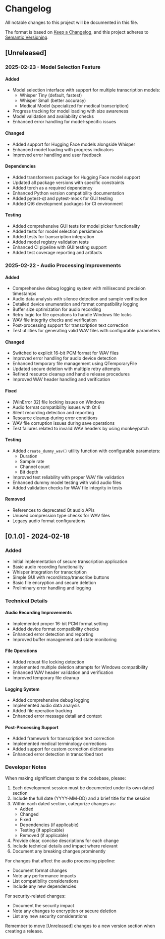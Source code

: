 # Changelog

All notable changes to this project will be documented in this file.

The format is based on [Keep a Changelog](https://keepachangelog.com/en/1.0.0/),
and this project adheres to [Semantic Versioning](https://semver.org/spec/v2.0.0.html).

## [Unreleased]

### 2025-02-23 - Model Selection Feature
#### Added
- Model selection interface with support for multiple transcription models:
  - Whisper Tiny (default, fastest)
  - Whisper Small (better accuracy)
  - Medical Model (specialized for medical transcription)
- Progress tracking for model loading with size awareness
- Model validation and availability checks
- Enhanced error handling for model-specific issues

#### Changed
- Added support for Hugging Face models alongside Whisper
- Enhanced model loading with progress indicators
- Improved error handling and user feedback

#### Dependencies
- Added transformers package for Hugging Face model support
- Updated all package versions with specific constraints
- Added torch as a required dependency
- Enhanced Python version compatibility documentation
- Added pytest-qt and pytest-mock for GUI testing
- Added Qt6 development packages for CI environment

#### Testing
- Added comprehensive GUI tests for model picker functionality
- Added tests for model selection persistence
- Added tests for transcription integration
- Added model registry validation tests
- Enhanced CI pipeline with GUI testing support
- Added test coverage reporting and artifacts

### 2025-02-22 - Audio Processing Improvements
#### Added
- Comprehensive debug logging system with millisecond precision timestamps
- Audio data analysis with silence detection and sample verification
- Detailed device enumeration and format compatibility logging
- Buffer size optimization for audio recording
- Retry logic for file operations to handle Windows file locks
- WAV file integrity checks and verification
- Post-processing support for transcription text correction
- Test utilities for generating valid WAV files with configurable parameters

#### Changed
- Switched to explicit 16-bit PCM format for WAV files
- Improved error handling for audio device detection
- Enhanced temporary file management using QTemporaryFile
- Updated secure deletion with multiple retry attempts
- Refined resource cleanup and handle release procedures
- Improved WAV header handling and verification

#### Fixed
- [WinError 32] file locking issues on Windows
- Audio format compatibility issues with Qt 6
- Silent recording detection and reporting
- Resource cleanup during error conditions
- WAV file corruption issues during save operations
- Test failures related to invalid WAV headers by using monkeypatch

#### Testing
- Added `create_dummy_wav()` utility function with configurable parameters:
  - Duration
  - Sample rate
  - Channel count
  - Bit depth
- Improved test reliability with proper WAV file validation
- Enhanced dummy model testing with valid audio files
- Added validation checks for WAV file integrity in tests

#### Removed
- References to deprecated Qt audio APIs
- Unused compression type checks for WAV files
- Legacy audio format configurations

## [0.1.0] - 2024-02-18

### Added
- Initial implementation of secure transcription application
- Basic audio recording functionality
- Whisper integration for transcription
- Simple GUI with record/stop/transcribe buttons
- Basic file encryption and secure deletion
- Preliminary error handling and logging

### Technical Details

#### Audio Recording Improvements
- Implemented proper 16-bit PCM format setting
- Added device format compatibility checks
- Enhanced error detection and reporting
- Improved buffer management and state monitoring

#### File Operations
- Added robust file locking detection
- Implemented multiple deletion attempts for Windows compatibility
- Enhanced WAV header validation and verification
- Improved temporary file cleanup

#### Logging System
- Added comprehensive debug logging
- Implemented audio data analysis
- Added file operation tracking
- Enhanced error message detail and context

#### Post-Processing Support
- Added framework for transcription text correction
- Implemented medical terminology corrections
- Added support for custom correction dictionaries
- Enhanced error detection in transcribed text

### Developer Notes

When making significant changes to the codebase, please:

1. Each development session must be documented under its own dated section
2. Include the full date (YYYY-MM-DD) and a brief title for the session
3. Within each dated section, categorize changes as:
   - Added
   - Changed
   - Fixed
   - Dependencies (if applicable)
   - Testing (if applicable)
   - Removed (if applicable)
4. Provide clear, concise descriptions for each change
5. Include technical details and impact where relevant
6. Document any breaking changes prominently

For changes that affect the audio processing pipeline:
- Document format changes
- Note any performance impacts
- List compatibility considerations
- Include any new dependencies

For security-related changes:
- Document the security impact
- Note any changes to encryption or secure deletion
- List any new security considerations

Remember to move [Unreleased] changes to a new version section when creating a release. 